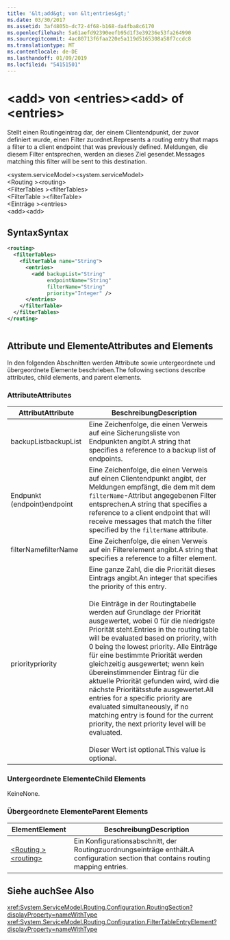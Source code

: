 ```yaml
---
title: '&lt;add&gt; von &lt;entries&gt;'
ms.date: 03/30/2017
ms.assetid: 3af4805b-dc72-4f68-b168-da4fba8c6170
ms.openlocfilehash: 5a61aefd92390eefb95d1f3e39236e53fa264990
ms.sourcegitcommit: 4ac80713f6faa220e5a119d5165308a58f7ccdc8
ms.translationtype: MT
ms.contentlocale: de-DE
ms.lasthandoff: 01/09/2019
ms.locfileid: "54151501"
---
```

# <a name="ltaddgt-of-ltentriesgt"></a><span data-ttu-id="695af-102">&lt;add&gt; von &lt;entries&gt;</span><span class="sxs-lookup"><span data-stu-id="695af-102">&lt;add&gt; of &lt;entries&gt;</span></span>
<span data-ttu-id="695af-103">Stellt einen Routingeintrag dar, der einem Clientendpunkt, der zuvor definiert wurde, einen Filter zuordnet.</span><span class="sxs-lookup"><span data-stu-id="695af-103">Represents a routing entry that maps a filter to a client endpoint that was previously defined.</span></span> <span data-ttu-id="695af-104">Meldungen, die diesem Filter entsprechen, werden an dieses Ziel gesendet.</span><span class="sxs-lookup"><span data-stu-id="695af-104">Messages matching this filter will be sent to this destination.</span></span>  
  
 <span data-ttu-id="695af-105">\<system.serviceModel></span><span class="sxs-lookup"><span data-stu-id="695af-105">\<system.serviceModel></span></span>  
<span data-ttu-id="695af-106">\<Routing ></span><span class="sxs-lookup"><span data-stu-id="695af-106">\<routing></span></span>  
<span data-ttu-id="695af-107">\<FilterTables ></span><span class="sxs-lookup"><span data-stu-id="695af-107">\<filterTables></span></span>  
<span data-ttu-id="695af-108">\<FilterTable ></span><span class="sxs-lookup"><span data-stu-id="695af-108">\<filterTable></span></span>  
<span data-ttu-id="695af-109">\<Einträge ></span><span class="sxs-lookup"><span data-stu-id="695af-109">\<entries></span></span>  
<span data-ttu-id="695af-110">\<add></span><span class="sxs-lookup"><span data-stu-id="695af-110">\<add></span></span>  
  
## <a name="syntax"></a><span data-ttu-id="695af-111">Syntax</span><span class="sxs-lookup"><span data-stu-id="695af-111">Syntax</span></span>  
  
```xml  
<routing>
  <filterTables>
    <filterTable name="String">
      <entries>
        <add backupList="String"
             endpointName="String"
             filterName="String"
             priority="Integer" />
      </entries>
    </filterTable>
  </filterTables>
</routing>
```  
  
```csharp  
```  
  
## <a name="attributes-and-elements"></a><span data-ttu-id="695af-112">Attribute und Elemente</span><span class="sxs-lookup"><span data-stu-id="695af-112">Attributes and Elements</span></span>  
 <span data-ttu-id="695af-113">In den folgenden Abschnitten werden Attribute sowie untergeordnete und übergeordnete Elemente beschrieben.</span><span class="sxs-lookup"><span data-stu-id="695af-113">The following sections describe attributes, child elements, and parent elements.</span></span>  
  
### <a name="attributes"></a><span data-ttu-id="695af-114">Attribute</span><span class="sxs-lookup"><span data-stu-id="695af-114">Attributes</span></span>  
  
|<span data-ttu-id="695af-115">Attribut</span><span class="sxs-lookup"><span data-stu-id="695af-115">Attribute</span></span>|<span data-ttu-id="695af-116">Beschreibung</span><span class="sxs-lookup"><span data-stu-id="695af-116">Description</span></span>|  
|---------------|-----------------|  
|<span data-ttu-id="695af-117">backupList</span><span class="sxs-lookup"><span data-stu-id="695af-117">backupList</span></span>|<span data-ttu-id="695af-118">Eine Zeichenfolge, die einen Verweis auf eine Sicherungsliste von Endpunkten angibt.</span><span class="sxs-lookup"><span data-stu-id="695af-118">A string that specifies a reference to a backup list of endpoints.</span></span>|  
|<span data-ttu-id="695af-119">Endpunkt (endpoint)</span><span class="sxs-lookup"><span data-stu-id="695af-119">endpoint</span></span>|<span data-ttu-id="695af-120">Eine Zeichenfolge, die einen Verweis auf einen Clientendpunkt angibt, der Meldungen empfängt, die dem mit dem `filterName`-Attribut angegebenen Filter entsprechen.</span><span class="sxs-lookup"><span data-stu-id="695af-120">A string that specifies a reference to a client endpoint that will receive messages that match the filter specified by the `filterName` attribute.</span></span>|  
|<span data-ttu-id="695af-121">filterName</span><span class="sxs-lookup"><span data-stu-id="695af-121">filterName</span></span>|<span data-ttu-id="695af-122">Eine Zeichenfolge, die einen Verweis auf ein Filterelement angibt.</span><span class="sxs-lookup"><span data-stu-id="695af-122">A string that specifies a reference to a filter element.</span></span>|  
|<span data-ttu-id="695af-123">priority</span><span class="sxs-lookup"><span data-stu-id="695af-123">priority</span></span>|<span data-ttu-id="695af-124">Eine ganze Zahl, die die Priorität dieses Eintrags angibt.</span><span class="sxs-lookup"><span data-stu-id="695af-124">An integer that specifies the priority of this entry.</span></span><br /><br /> <span data-ttu-id="695af-125">Die Einträge in der Routingtabelle werden auf Grundlage der Priorität ausgewertet, wobei 0 für die niedrigste Priorität steht.</span><span class="sxs-lookup"><span data-stu-id="695af-125">Entries in the routing table will be evaluated based on priority, with 0 being the lowest priority.</span></span> <span data-ttu-id="695af-126">Alle Einträge für eine bestimmte Priorität werden gleichzeitig ausgewertet; wenn kein übereinstimmender Eintrag für die aktuelle Priorität gefunden wird, wird die nächste Prioritätsstufe ausgewertet.</span><span class="sxs-lookup"><span data-stu-id="695af-126">All entries for a specific priority are evaluated simultaneously, if no matching entry is found for the current priority, the next priority level will be evaluated.</span></span><br /><br /> <span data-ttu-id="695af-127">Dieser Wert ist optional.</span><span class="sxs-lookup"><span data-stu-id="695af-127">This value is optional.</span></span>|  
  
### <a name="child-elements"></a><span data-ttu-id="695af-128">Untergeordnete Elemente</span><span class="sxs-lookup"><span data-stu-id="695af-128">Child Elements</span></span>  
 <span data-ttu-id="695af-129">Keine</span><span class="sxs-lookup"><span data-stu-id="695af-129">None.</span></span>  
  
### <a name="parent-elements"></a><span data-ttu-id="695af-130">Übergeordnete Elemente</span><span class="sxs-lookup"><span data-stu-id="695af-130">Parent Elements</span></span>  
  
|<span data-ttu-id="695af-131">Element</span><span class="sxs-lookup"><span data-stu-id="695af-131">Element</span></span>|<span data-ttu-id="695af-132">Beschreibung</span><span class="sxs-lookup"><span data-stu-id="695af-132">Description</span></span>|  
|-------------|-----------------|  
|[<span data-ttu-id="695af-133">\<Routing ></span><span class="sxs-lookup"><span data-stu-id="695af-133">\<routing></span></span>](../../../../../docs/framework/configure-apps/file-schema/wcf/routing.md)|<span data-ttu-id="695af-134">Ein Konfigurationsabschnitt, der Routingzuordnungseinträge enthält.</span><span class="sxs-lookup"><span data-stu-id="695af-134">A configuration section that contains routing mapping entries.</span></span>|  
  
## <a name="see-also"></a><span data-ttu-id="695af-135">Siehe auch</span><span class="sxs-lookup"><span data-stu-id="695af-135">See Also</span></span>  
 <xref:System.ServiceModel.Routing.Configuration.RoutingSection?displayProperty=nameWithType>      
 <xref:System.ServiceModel.Routing.Configuration.FilterTableEntryElement?displayProperty=nameWithType> 
